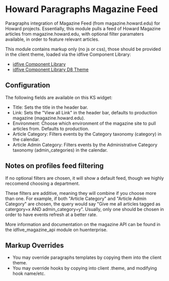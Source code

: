 # Howard Paragraphs Magazine Feed

Paragraphs integration of Magazine Feed (from magazine.howard.edu) for Howard projects. Essentially, this module pulls a feed of Howard Magazine articles from magazine.howard.edu, with optional filter paramaters available, in order to feature relevant articles.

This module contains markup only (no js or css), those should be provided in the client theme, loaded via the idfive Component Library:

 - [idfive Component Library](https://bitbucket.org/idfivellc/idfive-component-library)
 - [idfive Component Library D8 Theme](https://bitbucket.org/idfivellc/idfive-component-library-d8-theme)

## Configuration
The following fields are available on this KS widget:
 - Title: Sets the title in the header bar.
 - Link: Sets the "View all Link" in the header bar, defaults to production magazine (magazine.howard.edu).
 - Environment: Choose which environment of the magazine site to pull articles from. Defaults to production.
 - Article Category: Filters events by the Category taxonomy (category) in the calendar.
 - Article Admin Category: Filters events by the Administrative Category taxonomy (admin_categories) in the calendar.

## Notes on profiles feed filtering
If no optional filters are chosen, it will show a default feed, though we highly reccomend choosing a department.

These filters are additive, meaning they will combine if you choose more than one. For example, if both "Article Category" and "Article Admin Category" are chosen, the query would say "Give me all articles tagged as catergory=x AND admin_category=y". Usually, only one should be chosen in order to have events refresh at a better rate.

More information and documentation on the magazine API can be found in the idfive_magazine_api module on huenterprise.

## Markup Overrides
- You may override paragraphs templates by copying them into the client theme.
- You may override hooks by copying into client .theme, and modifying hook name/etc.
